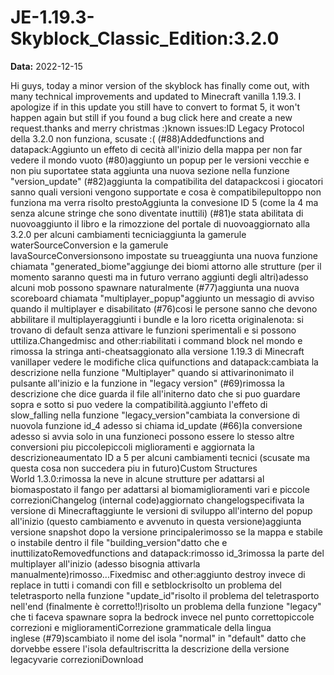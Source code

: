 # JE-1.19.3-Skyblock_Classic_Edition:3.2.0

**Data:** 2022-12-15

Hi guys, today a minor version of the skyblock has finally come out, with many technical improvements and updated to Minecraft vanilla 1.19.3. I apologize if in this update you still have to convert to format 5, it won't happen again but still if you found a bug click here and create a new request.thanks and merry christmas :)known issues:ID Legacy Protocol della 3.2.0 non funziona, scusate :( (#88)Addedfunctions and datapack:Aggiunto un effeto di cecità all'inizio della mappa per non far vedere il mondo vuoto (#80)aggiunto un popup per le versioni vecchie e non piu suportatee stata aggiunta una nuova sezione nella funzione "version_update" (#82)aggiunta la compatibilita del datapackcosi i giocatori sanno quali versioni vengono supportate e cosa è compatibilepultoppo non funziona ma verra risolto prestoAggiunta la convesione ID 5 (come la 4 ma senza alcune stringe che sono diventate inuttili) (#81)e stata abilitata di nuovoaggiunto il libro e la rimozzione del portale di nuovoaggiornato alla 3.2.0 per alcuni cambiamenti tecniciaggiunta la gamerule waterSourceConversion e la gamerule lavaSourceConversionsono impostate su trueaggiunta una nuova funzione chiamata "generated_biome"aggiunge dei biomi attorno alle strutture (per il momento saranno questi ma in futuro verrano aggiunti degli altri)adesso alcuni mob possono spawnare naturalmente (#77)aggiunta una nuova scoreboard chiamata "multiplayer_popup"aggiunto un messagio di avviso quando il multiplayer e disabilitato (#76)cosi le persone sanno che devono abbilitare il multiplayeraggiunti i bundle e la loro ricetta originalenota: si trovano di default senza attivare le funzioni sperimentali e si possono uttiliza.Changedmisc and other:riabilitati i command block nel mondo e rimossa la stringa anti-cheatsaggionato alla versione 1.19.3 di Minecraft vanillaper vedere le modifiche clica quifunctions and datapack:cambiata la descrizione nella funzione "Multiplayer" quando si attivarinonimato il pulsante all'inizio e la funzione in "legacy version" (#69)rimossa la descrizione che dice guarda il file all'initerno dato che si puo guardare sopra e sotto si puo vedere la compatibilità.aggiunto l'effeto di slow_falling nella funzione "legacy_version"cambiata la conversione di nuovola funzione id_4 adesso si chiama id_update (#66)la conversione adesso si avvia solo in una funzioneci possono essere lo stesso altre conversioni piu piccolepiccoli miglioramenti e aggiornata la descrizioneaumentato ID a 5 per alcuni cambiamenti tecnici (scusate ma questa cosa non succedera piu in futuro)Custom Structures World 1.3.0:rimossa la neve in alcune strutture per adattarsi al biomaspostato il fango per adattarsi al biomamiglioramenti vari e piccole correzioniChangelog (internal code)aggiornato changelogspecifivata la versione di Minecraftaggiunte le versioni di sviluppo all'interno del popup all'inizio (questo cambiamento e avvenuto in questa versione)aggiunta versione snapshot dopo la versione principalerimosso se la mappa e stabile o instabile dentro il file "building_version"datto che e inuttilizatoRemovedfunctions and datapack:rimosso id_3rimossa la parte del multiplayer all'inizio (adesso bisognia attivarla manualmente)rimosso...Fixedmisc and other:aggiunto destroy invece di replace in tutti i comandi con fill e setblockrisolto un problema del teletrasporto nella funzione "update_id"risolto il problema del teletrasporto nell'end (finalmente è corretto!!)risolto un problema della funzione "legacy" che ti faceva spawnare sopra la bedrock invece nel punto correttopiccole correzioni e miglioramentiCorrezione grammaticale della lingua inglese (#79)scambiato il nome del isola "normal" in "default" datto che dorvebbe essere l'isola defaultriscritta la descrizione della versione legacyvarie correzioniDownload
